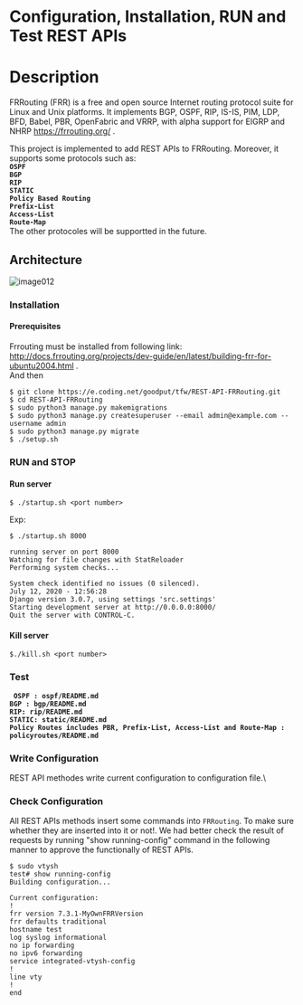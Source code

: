 
# Configuration, Installation,  RUN and Test REST APIs
# Description 
FRRouting (FRR) is a free and open source Internet routing protocol suite for Linux and Unix platforms. It implements BGP, OSPF, RIP, IS-IS, PIM, LDP, BFD, Babel, PBR, OpenFabric and VRRP, with alpha support for EIGRP and NHRP https://frrouting.org/ . 

This project is implemented to add REST APIs to FRRouting. Moreover, it supports some protocols such as:\
**`OSPF`**\
**`BGP `**\
**`RIP`**\
**`STATIC`**\
**`Policy Based Routing`** \
**`Prefix-List`** \
**`Access-List`**   
**`Route-Map`** \
The other protocoles will be supportted in the future.
## Architecture
![image012](https://user-images.githubusercontent.com/87664653/179185106-2dc10771-eaa1-4cfe-aa21-22bdff6df863.png)

### Installation

#### Prerequisites

Frrouting must be installed from following link:\
http://docs.frrouting.org/projects/dev-guide/en/latest/building-frr-for-ubuntu2004.html . \
And then
```
$ git clone https://e.coding.net/goodput/tfw/REST-API-FRRouting.git 
$ cd REST-API-FRRouting
$ sudo python3 manage.py makemigrations
$ sudo python3 manage.py createsuperuser --email admin@example.com --username admin
$ sudo python3 manage.py migrate
$ ./setup.sh
```
### RUN and STOP

#### Run server

```
$ ./startup.sh <port number>
```
Exp:

```
$ ./startup.sh 8000

running server on port 8000
Watching for file changes with StatReloader
Performing system checks...

System check identified no issues (0 silenced).
July 12, 2020 - 12:56:28
Django version 3.0.7, using settings 'src.settings'
Starting development server at http://0.0.0.0:8000/
Quit the server with CONTROL-C.

```

#### Kill server

```
$./kill.sh <port number>
```

### Test
**` OSPF : ospf/README.md`**\
**`BGP : bgp/README.md`**\
**`RIP: rip/README.md`**\
**`STATIC: static/README.md`**\
**`Policy Routes includes PBR, Prefix-List, Access-List and Route-Map : policyroutes/README.md`**

### Write Configuration
REST API methodes write current configuration to configuration file.\

### Check Configuration
All REST APIs methods insert some commands into `FRRouting`. To make sure whether they are inserted into it or not!. We had better check the result of requests by running "show running-config" command in the following manner to approve the functionally of REST APIs.
```
$ sudo vtysh
test# show running-config
Building configuration...

Current configuration:
!
frr version 7.3.1-MyOwnFRRVersion
frr defaults traditional
hostname test
log syslog informational
no ip forwarding
no ipv6 forwarding
service integrated-vtysh-config
!
line vty
!
end
```
